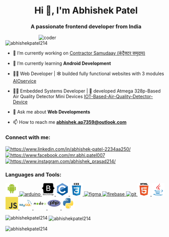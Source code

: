 <h1 align="center">Hi 👋, I'm Abhishek Patel</h1>
<h3 align="center">A passionate frontend developer from India</h3>

<img align="right" width="400" src="https://media3.giphy.com/media/qgQUggAC3Pfv687qPC/giphy.gif" alt="coder">


<p align="left"> <img src="https://komarev.com/ghpvc/?username=abhishekpatel214&label=Profile%20views&color=0e75b6&style=flat" alt="abhishekpatel214" /> </p>



- 🔭 I’m currently working on [Contractor Samudaay (कंट्रैक्टर समुदाय)](https://github.com/abhishekpatel214/Contractor_Samuday)

- 🌱 I’m currently learning **Android Development**

- 👨‍💻 Web Developer | 🕸️ builded fully functional websites with 3 modules [AIOservice](https://github.com/abhishekpatel214/aioservice.github.io)

- 👨‍💻 Embedded Systems Developer | 🔬 developed Atmega 328p-Based Air Quality Detector Mini Devices [IOT-Based-Air-Quality-Detector-Device](https://github.com/abhishekpatel214/IOT-Based-Air-Quality-Detector-Device)

- 💬 Ask me about **Web Developments**

- 📫 How to reach me **abhishek.ap7359@outlook.com**

<h3 align="left">Connect with me:</h3>
<p align="left">
<a href="https://linkedin.com/in/https://www.linkedin.com/in/abhishek-patel-2234aa250/" target="blank"><img align="center" src="https://raw.githubusercontent.com/rahuldkjain/github-profile-readme-generator/master/src/images/icons/Social/linked-in-alt.svg" alt="https://www.linkedin.com/in/abhishek-patel-2234aa250/" height="30" width="40" /></a>
<a href="https://fb.com/https://www.facebook.com/mr.abhi.patel007" target="blank"><img align="center" src="https://raw.githubusercontent.com/rahuldkjain/github-profile-readme-generator/master/src/images/icons/Social/facebook.svg" alt="https://www.facebook.com/mr.abhi.patel007" height="30" width="40" /></a>
<a href="https://instagram.com/https://www.instagram.com/abhishek_prasad214/" target="blank"><img align="center" src="https://raw.githubusercontent.com/rahuldkjain/github-profile-readme-generator/master/src/images/icons/Social/instagram.svg" alt="https://www.instagram.com/abhishek_prasad214/" height="30" width="40" /></a>
</p>

<h3 align="left">Languages and Tools:</h3>
<p align="left"> <a href="https://developer.android.com" target="_blank" rel="noreferrer"> <img src="https://raw.githubusercontent.com/devicons/devicon/master/icons/android/android-original-wordmark.svg" alt="android" width="40" height="40"/> </a> <a href="https://www.arduino.cc/" target="_blank" rel="noreferrer"> <img src="https://cdn.worldvectorlogo.com/logos/arduino-1.svg" alt="arduino" width="40" height="40"/> </a> <a href="https://getbootstrap.com" target="_blank" rel="noreferrer"> <img src="https://raw.githubusercontent.com/devicons/devicon/master/icons/bootstrap/bootstrap-plain-wordmark.svg" alt="bootstrap" width="40" height="40"/> </a> <a href="https://www.cprogramming.com/" target="_blank" rel="noreferrer"> <img src="https://raw.githubusercontent.com/devicons/devicon/master/icons/c/c-original.svg" alt="c" width="40" height="40"/> </a> <a href="https://www.w3schools.com/css/" target="_blank" rel="noreferrer"> <img src="https://raw.githubusercontent.com/devicons/devicon/master/icons/css3/css3-original-wordmark.svg" alt="css3" width="40" height="40"/> </a> <a href="https://www.figma.com/" target="_blank" rel="noreferrer"> <img src="https://www.vectorlogo.zone/logos/figma/figma-icon.svg" alt="figma" width="40" height="40"/> </a> <a href="https://firebase.google.com/" target="_blank" rel="noreferrer"> <img src="https://www.vectorlogo.zone/logos/firebase/firebase-icon.svg" alt="firebase" width="40" height="40"/> </a> <a href="https://git-scm.com/" target="_blank" rel="noreferrer"> <img src="https://www.vectorlogo.zone/logos/git-scm/git-scm-icon.svg" alt="git" width="40" height="40"/> </a> <a href="https://www.w3.org/html/" target="_blank" rel="noreferrer"> <img src="https://raw.githubusercontent.com/devicons/devicon/master/icons/html5/html5-original-wordmark.svg" alt="html5" width="40" height="40"/> </a> <a href="https://www.java.com" target="_blank" rel="noreferrer"> <img src="https://raw.githubusercontent.com/devicons/devicon/master/icons/java/java-original.svg" alt="java" width="40" height="40"/> </a> <a href="https://developer.mozilla.org/en-US/docs/Web/JavaScript" target="_blank" rel="noreferrer"> <img src="https://raw.githubusercontent.com/devicons/devicon/master/icons/javascript/javascript-original.svg" alt="javascript" width="40" height="40"/> </a> <a href="https://www.mysql.com/" target="_blank" rel="noreferrer"> <img src="https://raw.githubusercontent.com/devicons/devicon/master/icons/mysql/mysql-original-wordmark.svg" alt="mysql" width="40" height="40"/> </a> <a href="https://nodejs.org" target="_blank" rel="noreferrer"> <img src="https://raw.githubusercontent.com/devicons/devicon/master/icons/nodejs/nodejs-original-wordmark.svg" alt="nodejs" width="40" height="40"/> </a> <a href="https://www.php.net" target="_blank" rel="noreferrer"> <img src="https://raw.githubusercontent.com/devicons/devicon/master/icons/php/php-original.svg" alt="php" width="40" height="40"/> </a> <a href="https://www.python.org" target="_blank" rel="noreferrer"> <img src="https://raw.githubusercontent.com/devicons/devicon/master/icons/python/python-original.svg" alt="python" width="40" height="40"/> </a> </p>

<p><img align="left" src="https://github-readme-stats.vercel.app/api/top-langs?username=abhishekpatel214&show_icons=true&locale=en&layout=compact" alt="abhishekpatel214" /></p>

<p>&nbsp;<img align="center" src="https://github-readme-stats.vercel.app/api?username=abhishekpatel214&show_icons=true&locale=en" alt="abhishekpatel214" /></p>

<p><img align="center" src="https://github-readme-streak-stats.herokuapp.com/?user=abhishekpatel214&" alt="abhishekpatel214" /></p>

